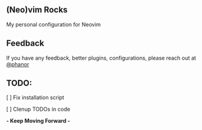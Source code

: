 ## (Neo)vim Rocks

My personal configuration for Neovim

## Feedback

If you have any feedback, better plugins, configurations, please reach out at [@phanor](https://twitter.com/phanor)

## TODO:

[ ] Fix installation script

[ ] Clenup TODOs in code

**- Keep Moving Forward -**
